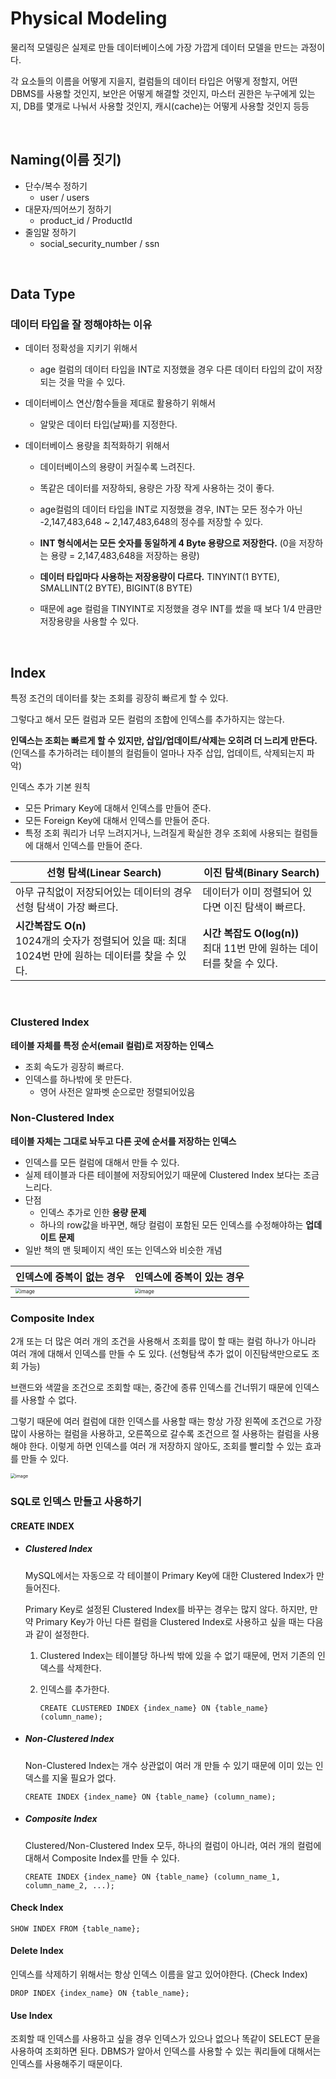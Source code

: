 # Physical Modeling

물리적 모델링은 실제로 만들 데이터베이스에 가장 가깝게 데이터 모델을 만드는 과정이다.

각 요소들의 이름을 어떻게 지을지, 컬럼들의 데이터 타입은 어떻게 정할지, 어떤 DBMS를 사용할 것인지, 보안은 어떻게 해결할 것인지, 마스터 권한은 누구에게 있는지, DB를 몇개로 나눠서 사용할 것인지, 캐시(cache)는 어떻게 사용할 것인지 등등

<br/>

## Naming(이름 짓기)

- 단수/복수 정하기
  - user / users
- 대문자/띄어쓰기 정하기
  - product_id / ProductId
- 줄임말 정하기
  - social_security_number / ssn

<br/>

## Data Type

### 데이터 타입을 잘 정해야하는 이유

- 데이터 정확성을 지키기 위해서
  - age 컬럼의 데이터 타입을 INT로 지정했을 경우 다른 데이터 타입의 값이 저장되는 것을 막을 수 있다.

- 데이터베이스 연산/함수들을 제대로 활용하기 위해서
  - 알맞은 데이터 타입(날짜)를 지정한다.

- 데이터베이스 용량을 최적화하기 위해서

  - 데이터베이스의 용량이 커질수록 느려진다. 

  - 똑같은 데이터를 저장하되, 용량은 가장 작게 사용하는 것이 좋다.

  - age컬럼의 데이터 타입을 INT로 지정했을 경우, INT는 모든 정수가 아닌 -2,147,483,648 ~ 2,147,483,648의 정수를 저장할 수 있다.

  - **INT 형식에서는 모든 숫자를 동일하게 4 Byte 용량으로 저장한다.** 
    (0을 저장하는 용량 = 2,147,483,648을 저장하는 용량)

  - **데이터 타입마다 사용하는 저장용량이 다르다.** 
    TINYINT(1 BYTE), SMALLINT(2 BYTE), BIGINT(8 BYTE)

  - 때문에 age 컬럼을 TINYINT로 지정했을 경우 INT를 썼을 때 보다 1/4 만큼만 저장용량을 사용할 수 있다.

<br/>

## Index

특정 조건의 데이터를 찾는 조회를 굉장히 빠르게 할 수 있다.

그렇다고 해서 모든 컬럼과 모든 컬럼의 조합에 인덱스를 추가하지는 않는다.

**인덱스는 조회는 빠르게 할 수 있지만, 삽입/업데이트/삭제는 오히려 더 느리게 만든다.**
(인덱스를 추가하려는 테이블의 컬럼들이 얼마나 자주 삽입, 업데이트, 삭제되는지 파악)

인덱스 추가 기본 원칙

- 모든 Primary Key에 대해서 인덱스를 만들어 준다.
- 모든 Foreign Key에 대해서 인덱스를 만들어 준다.
- 특정 조회 쿼리가 너무 느려지거나, 느려질게 확실한 경우 조회에 사용되는 컬럼들에 대해서 인덱스를 만들어 준다.

| 선형 탐색(Linear Search)                                     | 이진 탐색(Binary Search)                                     |
| ------------------------------------------------------------ | ------------------------------------------------------------ |
| 아무 규칙없이 저장되어있는 데이터의 경우 선형 탐색이 가장 빠르다. | 데이터가 이미 정렬되어 있다면 이진 탐색이 빠르다.            |
| **시간복잡도 O(n)**<br />1024개의 숫자가 정렬되어 있을 때: 최대 1024번 만에 원하는 데이터를 찾을 수 있다. | **시간 복잡도 O(log(n))**<br />최대 11번 만에 원하는 데이터를 찾을 수 있다. |

<br/>

### Clustered Index

**테이블 자체를 특정 순서(email 컬럼)로 저장하는 인덱스**

- 조회 속도가 굉장히 빠르다.
- 인덱스를 하나밖에 못 만든다.
  - 영어 사전은 알파벳 순으로만 정렬되어있음

### Non-Clustered Index

**테이블 자체는 그대로 놔두고 다른 곳에 순서를 저장하는 인덱스**

- 인덱스를 모든 컬럼에 대해서 만들 수 있다.
- 실제 테이블과 다른 테이블에 저장되어있기 때문에 Clustered Index 보다는 조금 느리다.
- 단점
  - 인덱스 추가로 인한 **용량 문제**
  - 하나의 row값을 바꾸면, 해당 컬럼이 포함된 모든 인덱스를 수정해야하는 **업데이트 문제**
- 일반 책의 맨 뒷페이지 색인 또는 인덱스와 비슷한 개념

| 인덱스에 중복이 없는 경우                                    | 인덱스에 중복이 있는 경우                                    |
| ------------------------------------------------------------ | ------------------------------------------------------------ |
| <img src="https://user-images.githubusercontent.com/64063767/116777817-6378fb00-aaa9-11eb-9cc9-a9b243668fe2.png" alt="image" style="zoom:50%;" /> | <img src="https://user-images.githubusercontent.com/64063767/116777937-1e08fd80-aaaa-11eb-8339-4216effe7f5d.png" alt="image" style="zoom:50%;" /> |

### Composite Index

2개 또는 더 많은 여러 개의 조건을 사용해서 조회를 많이 할 때는 컬럼 하나가 아니라 여러 개에 대해서 인덱스를 만들 수 도 있다. (선형탐색 추가 없이 이진탐색만으로도 조회 가능)

브랜드와 색깔을 조건으로 조회할 때는, 중간에 종류 인덱스를 건너뛰기 때문에 인덱스를 사용할 수 없다.

그렇기 때문에 여러 컬럼에 대한 인덱스를 사용할 때는 항상 가장 왼쪽에 조건으로 가장 많이 사용하는 컬럼을 사용하고, 오른쪽으로 갈수록 조건으르 절 사용하는 컬럼을 사용해야 한다. 이렇게 하면 인덱스를 여러 개 저장하지 않아도, 조회를 빨리할 수 있는 효과를 만들 수 있다.

<img src="https://user-images.githubusercontent.com/64063767/116778021-996aaf00-aaaa-11eb-877f-2433751c54e1.png" alt="image" style="zoom: 50%;" />

<br/>

### SQL로 인덱스 만들고 사용하기

#### CREATE INDEX

- ##### Clustered Index

  MySQL에서는 자동으로 각 테이블이 Primary Key에 대한 Clustered Index가 만들어진다.

  Primary Key로 설정된 Clustered Index를 바꾸는 경우는 많지 않다. 하지만, 만약 Primary Key가 아닌 다른 컬럼을 Clustered Index로 사용하고 싶을 때는 다음과 같이 설정한다.

  1. Clustered Index는 테이블당 하나씩 밖에 있을 수 없기 때문에, 먼저 기존의 인덱스를 삭제한다.

  2. 인덱스를 추가한다.

     ```mysql
     CREATE CLUSTERED INDEX {index_name} ON {table_name} (column_name);
     ```

- ##### Non-Clustered Index

  Non-Clustered Index는 개수 상관없이 여러 개 만들 수 있기 때문에 이미 있는 인덱스를 지울 필요가 없다.

  ```mysql
  CREATE INDEX {index_name} ON {table_name} (column_name);
  ```

- ##### Composite Index

  Clustered/Non-Clustered Index 모두, 하나의 컬럼이 아니라, 여러 개의 컬럼에 대해서 Composite Index를 만들 수 있다.

  ```mysql
  CREATE INDEX {index_name} ON {table_name} (column_name_1, column_name_2, ...);
  ```

#### Check Index

```mysql
SHOW INDEX FROM {table_name};
```

#### Delete Index

인덱스를 삭제하기 위해서는 항상 인덱스 이름을 알고 있어야한다. (Check Index)

```mysql
DROP INDEX {index_name} ON {table_name};
```

#### Use Index

조회할 때 인덱스를 사용하고 싶을 경우 인덱스가 있으나 없으나 똑같이 SELECT 문을 사용하여 조회하면 된다. DBMS가 알아서 인덱스를 사용할 수 있는 쿼리들에 대해서는 인덱스를 사용해주기 때문이다.